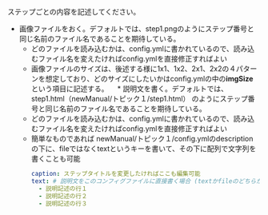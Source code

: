 ステップごとの内容を記述してください。


* 画像ファイルをおく。デフォルトでは、step1.pngのようにステップ番号と同じ名前のファイル名であることを期待している。
    * どのファイルを読み込むかは、config.ymlに書かれているので、読み込むファイル名を変えたければconfig.ymlを直接修正すればよい
    * 画像ファイルのサイズは、後述する様に1x1、1x2、2x1、2x2の４パターンを想定しており、どのサイズにしたいかはconfig.ymlの中の**imgSize**という項目に記述する。
　* 説明文を書く。デフォルトでは、step1.html（newManual/トピック１/step1.html） のようにステップ番号と同じ名前のファイル名であることを期待している。
    * どのファイルを読み込むかは、config.ymlに書かれているので、読み込むファイル名を変えたければconfig.ymlを直接修正すればよい
    * 簡単なものであれば newManual/トピック１/config.ymlのdescriptionの下に、fileではなくtextというキーを書いて、その下に配列で文字列を書くことも可能
      ```yaml
      caption: ステップタイトルを変更したければここも編集可能
      text: # 説明文をこのコンフィグファイルに直接書く場合 (textかfileのどちらか一方を指定する(両方指定されたらtext優先))
        - 説明記述の行１
        - 説明記述の行２
        - 説明記述の行３
      ```
